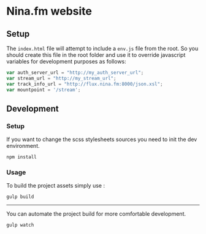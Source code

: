 # Nina.fm website

## Setup
The `index.html` file will attempt to include a `env.js` file from the root.
So you should create this file in the root folder and use it to override javascript variables for development purposes as follows:

```javascript
var auth_server_url = "http://my_auth_server_url";
var stream_url = "http://my_stream_url";
var track_info_url = "http://flux.nina.fm:8000/json.xsl";
var mountpoint = '/stream';
```

## Development
### Setup
If you want to change the scss stylesheets sources you need to init the dev environment.
```
npm install
```

### Usage

To build the project assets simply use :
```
gulp build
```
---
You can automate the project build for more comfortable development. 
```
gulp watch
```
